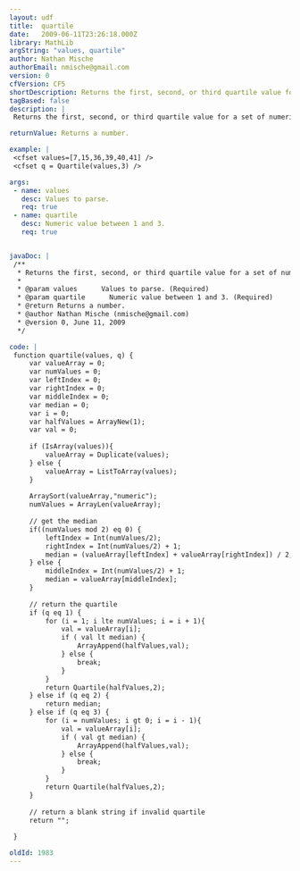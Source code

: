 ```yaml
---
layout: udf
title:  quartile
date:   2009-06-11T23:26:18.000Z
library: MathLib
argString: "values, quartile"
author: Nathan Mische
authorEmail: nmische@gmail.com
version: 0
cfVersion: CF5
shortDescription: Returns the first, second, or third quartile value for a set of numeric values.
tagBased: false
description: |
 Returns the first, second, or third quartile value for a set of numeric values.

returnValue: Returns a number.

example: |
 <cfset values=[7,15,36,39,40,41] />
 <cfset q = Quartile(values,3) />

args:
 - name: values
   desc: Values to parse.
   req: true
 - name: quartile
   desc: Numeric value between 1 and 3.
   req: true


javaDoc: |
 /**
  * Returns the first, second, or third quartile value for a set of numeric values.
  * 
  * @param values      Values to parse. (Required)
  * @param quartile      Numeric value between 1 and 3. (Required)
  * @return Returns a number. 
  * @author Nathan Mische (nmische@gmail.com) 
  * @version 0, June 11, 2009 
  */

code: |
 function quartile(values, q) {
     var valueArray = 0;
     var numValues = 0;
     var leftIndex = 0;
     var rightIndex = 0;
     var middleIndex = 0;
     var median = 0;
     var i = 0;
     var halfValues = ArrayNew(1);
     var val = 0;
 
     if (IsArray(values)){
         valueArray = Duplicate(values);
     } else {
         valueArray = ListToArray(values);
     }
 
     ArraySort(valueArray,"numeric");
     numValues = ArrayLen(valueArray);
 
     // get the median
     if((numValues mod 2) eq 0) {
         leftIndex = Int(numValues/2);
         rightIndex = Int(numValues/2) + 1;
         median = (valueArray[leftIndex] + valueArray[rightIndex]) / 2;
     } else {
         middleIndex = Int(numValues/2) + 1;
         median = valueArray[middleIndex];
     }
 
     // return the quartile
     if (q eq 1) {
         for (i = 1; i lte numValues; i = i + 1){
             val = valueArray[i];
             if ( val lt median) {
                 ArrayAppend(halfValues,val);
             } else {
                 break;
             }
         }
         return Quartile(halfValues,2);
     } else if (q eq 2) {
         return median;
     } else if (q eq 3) {
         for (i = numValues; i gt 0; i = i - 1){
             val = valueArray[i];
             if ( val gt median) {
                 ArrayAppend(halfValues,val);
             } else {
                 break;
             }
         }
         return Quartile(halfValues,2);
     }
 
     // return a blank string if invalid quartile
     return "";
 
 }

oldId: 1983
---
```


